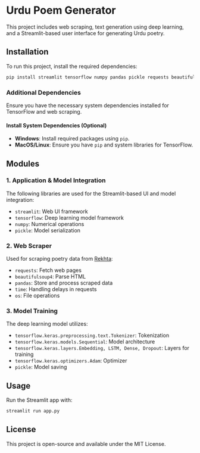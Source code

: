 # Urdu Poem Generator

This project includes web scraping, text generation using deep learning, and a Streamlit-based user interface for generating Urdu poetry.

## Installation

To run this project, install the required dependencies:

```sh
pip install streamlit tensorflow numpy pandas pickle requests beautifulsoup4 time os
```

### Additional Dependencies

Ensure you have the necessary system dependencies installed for TensorFlow and web scraping.

#### Install System Dependencies (Optional)
- **Windows**: Install required packages using `pip`.
- **MacOS/Linux**: Ensure you have `pip` and system libraries for TensorFlow.

## Modules

### 1. **Application & Model Integration**
The following libraries are used for the Streamlit-based UI and model integration:

- `streamlit`: Web UI framework
- `tensorflow`: Deep learning model framework
- `numpy`: Numerical operations
- `pickle`: Model serialization

### 2. **Web Scraper**
Used for scraping poetry data from [Rekhta](https://www.rekhta.org):

- `requests`: Fetch web pages
- `beautifulsoup4`: Parse HTML
- `pandas`: Store and process scraped data
- `time`: Handling delays in requests
- `os`: File operations

### 3. **Model Training**
The deep learning model utilizes:

- `tensorflow.keras.preprocessing.text.Tokenizer`: Tokenization
- `tensorflow.keras.models.Sequential`: Model architecture
- `tensorflow.keras.layers.Embedding, LSTM, Dense, Dropout`: Layers for training
- `tensorflow.keras.optimizers.Adam`: Optimizer
- `pickle`: Model saving

## Usage

Run the Streamlit app with:

```sh
streamlit run app.py
```

## License

This project is open-source and available under the MIT License.

